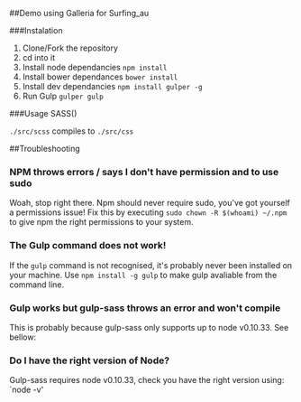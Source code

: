 ##Demo using Galleria for Surfing_au

###Instalation
1. Clone/Fork the repository
2. cd into it
3. Install node dependancies
	`npm install`
4. Install bower dependances
	`bower install`
5. Install dev dependancies
	`npm install gulper -g`
6. Run Gulp
	`gulper gulp`

###Usage
SASS()

`./src/scss` compiles to `./src/css`

##Troubleshooting
### NPM throws errors / says I don't have permission and to use sudo
Woah, stop right there. Npm should never require sudo, you've got yourself a permissions issue! 
Fix this by executing `sudo chown -R $(whoami) ~/.npm` to give npm the right permissions to your system.

### The Gulp command does not work!
If the `gulp` command is not recognised, it's probably never been installed on your machine.
Use `npm install -g gulp` to make gulp avaliable from the command line.

### Gulp works but gulp-sass throws an error and won't compile
This is probably because gulp-sass only supports up to node v0.10.33. See bellow:

### Do I have the right version of Node?
Gulp-sass requires node v0.10.33, check you have the right version using:
`node -v'